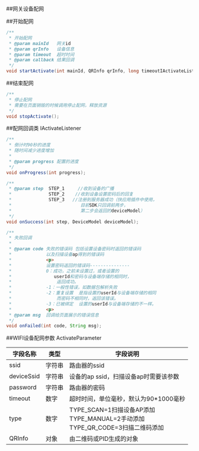 ##网关设备配网




##开始配网
```java
/**
 * 开始配网
 * @param mainId   网关id
 * @param qrInfo   设备信息
 * @param timeout  超时时间
 * @param callback 结果回调
 */
void startActivate(int mainId, QRInfo qrInfo, long timeoutIActivateListener callback);
```

##结束配网
```java
/**
 * 停止配网
 * 需要在页面销毁的时候调用停止配网，释放资源
 */
void stopActivate();
```

##配网回调类 IActivateListener

```java
/**
 * 倒计时90秒的进度
 * 随时间减少进度增加
 *
 * @param progress 配置的进度
 */
void onProgress(int progress);

/**
 * @param step  STEP_1     //收到设备的广播
 *              STEP_2    //收到设备设置密码后的回复
 *              STEP_3   //注册到服务器成功（快应用插件中使用，
 *                          目前SDK只回调前两步，
 *                          第二步会返回的deviceModel）
 */
void onSuccess(int step, DeviceModel deviceModel);

/**
 * 失败回调
 *
 * @param code 失败的错误码 包括设置设备密码时返回的错误码
 *             以及扫描设备ap得到的错误码
 *             <p>
 *             设置密码返回的错误码---------------
 *             0：成功，之前未设置过，或者设置的
 *                userId和密码与设备端存储的相同时，
 *                 返回成功。
 *             -1：一般性错误，如数据包解析失败
 *             -2：重复设置  是指设置的userId与设备端存储的相同
 *                 而密码不相同时，返回该错误。
 *             -3：已被绑定  设置的userId与设备端存储的不一样。
 *             <p>
 * @param msg  回调给页面展示的错误信息
 */
void onFailed(int code, String msg);
```


##WIFI设备配网参数 ActivateParameter

| 字段名称       | 类型  | 字段说明                                                              |
|------------|-----|-------------------------------------------------------------------|
| ssid       | 字符串 | 路由器的ssid                                                          |
| deviceSsid | 字符串 | 设备的ap ssid，扫描设备ap时需要该参数                                           |
| password   | 字符串 | 路由器的密码                                                            |
| timeout    | 数字  | 超时时间，单位毫秒，默认为90\*1000毫秒                                           |
| type       | 数字  | TYPE\_SCAN=1扫描设备AP添加<br>TYPE\_MANUAL=2手动添加<br>TYPE\_QR\_CODE=3扫描二维码添加   |
| QRInfo     | 对象  | 由二维码或PID生成的对象                                                     |